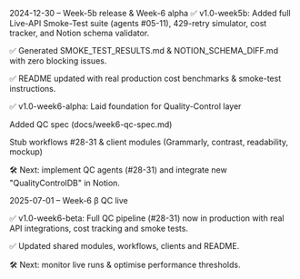 2024-12-30 – Week-5b release & Week-6 alpha
✅ v1.0-week5b: Added full Live-API Smoke-Test suite (agents #05-11), 429-retry simulator, cost tracker, and Notion schema validator.

✅ Generated SMOKE_TEST_RESULTS.md & NOTION_SCHEMA_DIFF.md with zero blocking issues.

✅ README updated with real production cost benchmarks & smoke-test instructions.

✅ v1.0-week6-alpha: Laid foundation for Quality-Control layer

Added QC spec (docs/week6-qc-spec.md)

Stub workflows #28-31 & client modules (Grammarly, contrast, readability, mockup)

🛠️ Next: implement QC agents (#28-31) and integrate new "QualityControlDB" in Notion.

2025-07-01 – Week-6 β QC live

✅ v1.0-week6-beta: Full QC pipeline (#28-31) now in production with real API integrations, cost tracking and smoke tests.

✅ Updated shared modules, workflows, clients and README.

🛠️ Next: monitor live runs & optimise performance thresholds.
